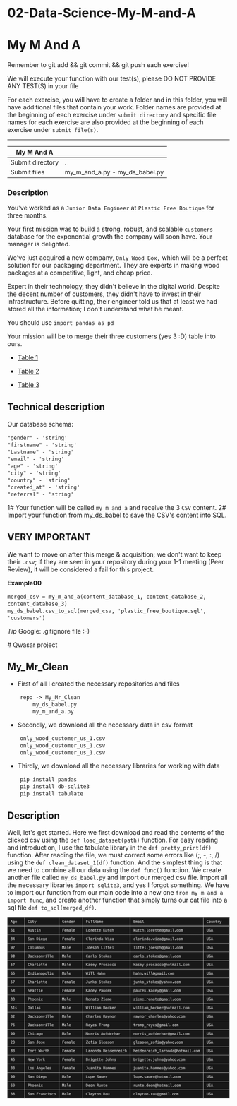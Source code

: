 # 02-Data-Science-My-M-and-A


<div class="row">
<div class="col tab-content">
<div class="tab-pane active show" id="subject" role="tabpanel">
<div class="row">
<div class="col-md-12 col-xl-12">
<div class="markdown-body">
<p class="text-muted m-b-15">
</p><h1>My M And A</h1>
<p>Remember to git add &amp;&amp; git commit &amp;&amp; git push each exercise!</p>
<p>We will execute your function with our test(s), please DO NOT PROVIDE ANY TEST(S) in your file</p>
<p>For each exercise, you will have to create a folder and in this folder, you will have additional files that contain your work. Folder names are provided at the beginning of each exercise under <code>submit directory</code> and specific file names for each exercise are also provided at the beginning of each exercise under <code>submit file(s)</code>.</p>
<hr>
<table>
<thead>
<tr>
<th>My M And A</th>
<th></th>
</tr>
</thead>
<tbody>
<tr>
<td>Submit directory</td>
<td>.</td>
</tr>
<tr>
<td>Submit files</td>
<td>my_m_and_a.py - my_ds_babel.py</td>
</tr>
</tbody>
</table>
<h3>Description</h3>
<p>You've worked as a <code>Junior Data Engineer</code> at <code>Plastic Free Boutique</code> for three months.</p>
<p>Your first mission was to build a strong, robust, and scalable <code>customers</code> database for the exponential growth the company will soon have. Your manager is delighted.</p>
<p>We've just acquired a new company, <code>Only Wood Box,</code> which will be a perfect solution for our packaging department. They are experts in making wood packages at a competitive, light, and cheap price.</p>
<p>Expert in their technology, they didn't believe in the digital world. Despite the decent number of customers, they didn't have to invest in their infrastructure. Before quitting, their engineer told us that at least we had stored all the information; I don't understand what he meant.</p>
<p>You should use <code>import pandas as pd</code></p>
<p>Your mission will be to merge their three customers (yes 3 :D) table into ours.</p>
<ul>
<li>
<p><a href="https://storage.googleapis.com/qwasar-public/only_wood_customer_us_1.csv" target="_blank">Table 1</a></p>
</li>
<li>
<p><a href="https://storage.googleapis.com/qwasar-public/only_wood_customer_us_2.csv" target="_blank">Table 2</a></p>
</li>
<li>
<p><a href="https://storage.googleapis.com/qwasar-public/only_wood_customer_us_3.csv" target="_blank">Table 3</a></p>
</li>
</ul>
<h2>Technical description</h2>
<p>Our database schema:</p>
<pre class=" language-plain"><code class=" language-plain">"gender" - 'string'
"firstname" - 'string'
"Lastname" - 'string'
"email" - 'string'
"age" - 'string'
"city" - 'string'
"country" - 'string'
"created_at" - 'string'
"referral" - 'string'
</code></pre>
<p>1# Your function will be called <code>my_m_and_a</code> and receive the 3 <code>CSV</code> content.
2# Import your function from my_ds_babel to save the CSV's content into SQL.</p>
<h2>VERY IMPORTANT</h2>
<p>We want to move on after this merge &amp; acquisition; we don't want to keep their <code>.csv</code>; if they are seen in your repository during your 1-1 meeting (Peer Review), it will be considered a fail for this project.</p>
<p><strong>Example00</strong></p>
<pre class=" language-plain"><code class=" language-plain">merged_csv = my_m_and_a(content_database_1, content_database_2, content_database_3)
my_ds_babel.csv_to_sql(merged_csv, 'plastic_free_boutique.sql', 'customers')
</code></pre>
<p><em>Tip</em>
Google: .gitignore file :-)</p>

<p></p>
</div>

</div>
</div>
</div>
<div class="tab-pane" id="resources" role="tabpanel">
</div>
</div>
</div>
# Qwasar project

## My_Mr_Clean

* First of all I created the necessary repositories and files
```
    repo -> My_Mr_Clean
        my_ds_babel.py
        my_m_and_a.py
```
* Secondly, we download all the necessary data in csv format
```
    only_wood_customer_us_1.csv
    only_wood_customer_us_1.csv
    only_wood_customer_us_1.csv
```
* Thirdly, we download all the necessary libraries for working with data
```
    pip install pandas
    pip install db-sqlite3
    pip install tabulate
```
## Description

Well, let's get started. Here we first download and read the contents of the clicked csv using the `def load_dataset(path)` function.
For easy reading and introduction, I use the tabulate library in the `def pretty_print(df)` function.
After reading the file, we must correct some errors like (;, -, :, /) using the `def clean_dataset_1(df)` function.
And the simplest thing is that we need to combine all our data using the `def func()` function.
We create another file called `my_ds_babel.py` and import our merged csv file.
Import all the necessary libraries `import sqlite3`, and yes I forgot something. 
We have to import our function from our main code into a new one `from my_m_and_a import func`, and create another function that simply turns our cat file into a sql file `def to_sql(merged_df)`.

<img src='a.png'>
